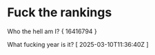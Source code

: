 # Fuck the rankings

Who the hell am I?
{ 16416794 }

What fucking year is it?
[ 2025-03-10T11:36:40Z ]
